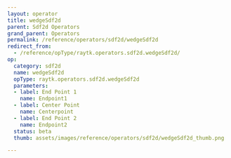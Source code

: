 ```yaml
---
layout: operator
title: wedgeSdf2d
parent: Sdf2d Operators
grand_parent: Operators
permalink: /reference/operators/sdf2d/wedgeSdf2d
redirect_from:
  - /reference/opType/raytk.operators.sdf2d.wedgeSdf2d/
op:
  category: sdf2d
  name: wedgeSdf2d
  opType: raytk.operators.sdf2d.wedgeSdf2d
  parameters:
  - label: End Point 1
    name: Endpoint1
  - label: Center Point
    name: Centerpoint
  - label: End Point 2
    name: Endpoint2
  status: beta
  thumb: assets/images/reference/operators/sdf2d/wedgeSdf2d_thumb.png

---
```

